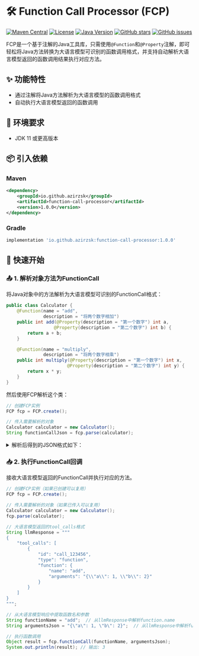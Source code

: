# 🛠️ Function Call Processor (FCP)

[![Maven Central](https://img.shields.io/maven-central/v/io.github.azirzsk/function-call-processor)](https://search.maven.org/artifact/io.github.azirzsk/function-call-processor)
[![License](https://img.shields.io/github/license/azirzsk/FunctionCallProcessor)](https://github.com/azirzsk/FunctionCallProcessor/blob/main/LICENSE)
[![Java Version](https://img.shields.io/badge/Java-11%2B-blue)](https://www.java.com)
[![GitHub stars](https://img.shields.io/github/stars/azirzsk/FunctionCallProcessor)](https://github.com/azirzsk/FunctionCallProcessor/stargazers)
[![GitHub issues](https://img.shields.io/github/issues/azirzsk/FunctionCallProcessor)](https://github.com/azirzsk/FunctionCallProcessor/issues)

FCP是一个基于注解的Java工具库，只需使用`@Function`和`@Property`注解，即可轻松将Java方法转换为大语言模型可识别的函数调用格式，并支持自动解析大语言模型返回的函数调用结果执行对应方法。

## ✨ 功能特性

- 通过注解将Java方法解析为大语言模型的函数调用格式
- 自动执行大语言模型返回的函数调用

## 🔧 环境要求

- JDK 11 或更高版本

## 📦 引入依赖

### Maven
```xml
<dependency>
    <groupId>io.github.azirzsk</groupId>
    <artifactId>function-call-processor</artifactId>
    <version>1.0.0</version>
</dependency>
```

### Gradle
```groovy
implementation 'io.github.azirzsk:function-call-processor:1.0.0'
```

## 🚀 快速开始

### 📤 1. 解析对象方法为FunctionCall

将Java对象中的方法解析为大语言模型可识别的FunctionCall格式：

```java
public class Calculator {
    @Function(name = "add", 
              description = "将两个数字相加")
    public int add(@Property(description = "第一个数字") int a,
                  @Property(description = "第二个数字") int b) {
        return a + b;
    }

    @Function(name = "multiply", 
              description = "将两个数字相乘")
    public int multiply(@Property(description = "第一个数字") int x,
                       @Property(description = "第二个数字") int y) {
        return x * y;
    }
}
```

然后使用FCP解析这个类：

```java
// 创建FCP实例
FCP fcp = FCP.create();

// 传入需要解析的对象
Calculator calculator = new Calculator();
String functionCallJson = fcp.parse(calculator);
```

<details>
<summary>解析后得到的JSON格式如下：</summary>

```json
[
  {
    "type": "function",
    "function": {
      "name": "add",
      "description": "将两个数字相加",
      "parameters": {
        "type": "object",
        "properties": {
          "a": {
            "type": "integer",
            "description": "第一个数字"
          },
          "b": {
            "type": "integer",
            "description": "第二个数字"
          }
        },
        "required": [
          "a",
          "b"
        ]
      }
    }
  },
  {
    "type": "function",
    "function": {
      "name": "multiply",
      "description": "将两个数字相乘",
      "parameters": {
        "type": "object",
        "properties": {
          "x": {
            "type": "integer",
            "description": "第一个数字"
          },
          "y": {
            "type": "integer",
            "description": "第二个数字"
          }
        },
        "required": [
          "x",
          "y"
        ]
      }
    }
  }
]
```

</details>

### 📥 2. 执行FunctionCall回调

接收大语言模型返回的FunctionCall并执行对应的方法。

```java
// 创建FCP实例（如果已创建可以复用）
FCP fcp = FCP.create();

// 传入需要解析的对象（如果已传入可以复用）
Calculator calculator = new Calculator();
fcp.parse(calculator);

// 大语言模型返回的tool_calls格式
String llmResponse = """
{
    "tool_calls": [
        {
            "id": "call_123456",
            "type": "function",
            "function": {
                "name": "add",
                "arguments": "{\\"a\\": 1, \\"b\\": 2}"
            }
        }
    ]
}
""";

// 从大语言模型响应中提取函数名和参数
String functionName = "add";  // 从llmResponse中解析function.name
String argumentsJson = "{\"a\": 1, \"b\": 2}";  // 从llmResponse中解析function.arguments

// 执行函数调用
Object result = fcp.functionCall(functionName, argumentsJson);
System.out.println(result); // 输出: 3
```